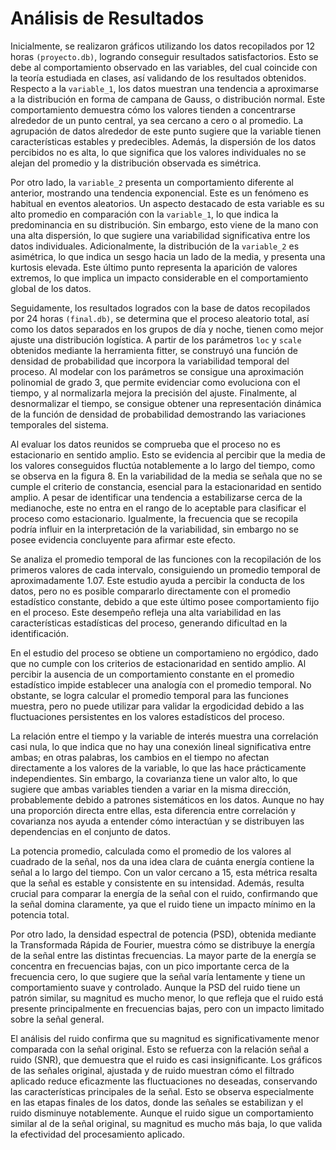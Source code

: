 # Análisis de Resultados

Inicialmente, se realizaron gráficos utilizando los datos recopilados por 12 horas `(proyecto.db)`, logrando conseguir resultados satisfactorios. Esto se debe al comportamiento observado en las variables, del cual coincide con la teoría estudiada en clases, así validando de los resultados obtenidos. Respecto a la `variable_1`, los datos muestran una tendencia a aproximarse a la distribución en forma de campana de Gauss, o distribución normal. Este comportamiento demuestra cómo los valores tienden a concentrarse alrededor de un punto central, ya sea cercano a cero o al promedio. La agrupación de datos alrededor de este punto sugiere que la variable tienen características estables y predecibles. Además, la dispersión de los datos percibidos no es alta, lo que significa que los valores individuales no se alejan del promedio y la distribución observada es simétrica.

Por otro lado, la `variable_2` presenta un comportamiento diferente al anterior, mostrando una tendencia exponencial. Este es un fenómeno es habitual en eventos aleatorios. Un aspecto destacado de esta variable es su alto promedio en comparación con la `variable_1`, lo que indica la predominancia en su distribución. Sin embargo, esto viene de la mano con una alta dispersión, lo que sugiere una variabilidad significativa entre los datos individuales. Adicionalmente, la distribución de la `variable_2` es asimétrica, lo que indica un sesgo hacia un lado de la media, y presenta una kurtosis elevada. Este último punto representa la aparición de valores extremos, lo que implica un impacto considerable en el comportamiento global de los datos. 

Seguidamente, los resultados logrados con la base de datos recopilados por 24 horas `(final.db)`, se determina que el proceso aleatorio total, así como los datos separados en los grupos de día y noche, tienen como mejor ajuste una distribución logística. A partir de los parámetros `loc` y `scale` obtenidos mediante la herramienta fitter, se construyó una función de densidad de probabilidad que incorpora la variabilidad temporal del proceso. Al modelar con los parámetros se consigue una aproximación polinomial de grado 3, que permite evidenciar como evoluciona con el tiempo, y al normalizarla mejora la precisión del ajuste. Finalmente, al desnormalizar el tiempo, se consigue obtener una representación dinámica de la función de densidad de probabilidad demostrando las variaciones temporales del sistema.

Al evaluar los datos reunidos se comprueba que el proceso no es estacionario en sentido amplio. Esto se evidencia al percibir que la media de los valores conseguidos fluctúa notablemente a lo largo del tiempo, como se observa en la figura 8. En la variabilidad de la media se señala que no se cumple el criterio de constancia, esencial para la estacionaridad en sentido amplio. A pesar de identificar una tendencia a estabilizarse cerca de la medianoche, este no entra en el rango de lo aceptable para clasificar el proceso como estacionario. Igualmente, la frecuencia que se recopila podría influir en la interpretación de la variabilidad, sin embargo no se posee evidencia concluyente para afirmar este efecto.

Se analiza el promedio temporal de las funciones con la recopilación de los primeros valores de cada intervalo, consiguiendo un promedio temporal de aproximadamente 1.07. Este estudio ayuda a percibir la conducta de los datos, pero no es posible compararlo directamente con el promedio estadístico constante, debido a que este último  posee comportamiento fijo en el proceso. Este desempeño refleja una alta variabilidad en las características estadísticas del proceso, generando dificultad en la identificación.

En el estudio del proceso se obtiene un comportamieno no ergódico, dado que no cumple con los criterios de estacionaridad en sentido amplio. Al percibir la ausencia de un comportamiento constante en el promedio estadístico impide establecer una analogía con el promedio temporal. No obstante, se logra calcular el promedio temporal para las funciones muestra,  pero no puede utilizar para validar la ergodicidad debido a las fluctuaciones persistentes en los valores estadísticos del proceso. 

La relación entre el tiempo y la variable de interés muestra una correlación casi nula, lo que indica que no hay una conexión lineal significativa entre ambas; en otras palabras, los cambios en el tiempo no afectan directamente a los valores de la variable, lo que las hace prácticamente independientes. Sin embargo, la covarianza tiene un valor alto, lo que sugiere que ambas variables tienden a variar en la misma dirección, probablemente debido a patrones sistemáticos en los datos. Aunque no hay una proporción directa entre ellas, esta diferencia entre correlación y covarianza nos ayuda a entender cómo interactúan y se distribuyen las dependencias en el conjunto de datos.

La potencia promedio, calculada como el promedio de los valores al cuadrado de la señal, nos da una idea clara de cuánta energía contiene la señal a lo largo del tiempo. Con un valor cercano a 15, esta métrica resalta que la señal es estable y consistente en su intensidad. Además, resulta crucial para comparar la energía de la señal con el ruido, confirmando que la señal domina claramente, ya que el ruido tiene un impacto mínimo en la potencia total.

Por otro lado, la densidad espectral de potencia (PSD), obtenida mediante la Transformada Rápida de Fourier, muestra cómo se distribuye la energía de la señal entre las distintas frecuencias. La mayor parte de la energía se concentra en frecuencias bajas, con un pico importante cerca de la frecuencia cero, lo que sugiere que la señal varía lentamente y tiene un comportamiento suave y controlado. Aunque la PSD del ruido tiene un patrón similar, su magnitud es mucho menor, lo que refleja que el ruido está presente principalmente en frecuencias bajas, pero con un impacto limitado sobre la señal general.

El análisis del ruido confirma que su magnitud es significativamente menor comparada con la señal original. Esto se refuerza con la relación señal a ruido (SNR), que demuestra que el ruido es casi insignificante. Los gráficos de las señales original, ajustada y de ruido muestran cómo el filtrado aplicado reduce eficazmente las fluctuaciones no deseadas, conservando las características principales de la señal. Esto se observa especialmente en las etapas finales de los datos, donde las señales se estabilizan y el ruido disminuye notablemente. Aunque el ruido sigue un comportamiento similar al de la señal original, su magnitud es mucho más baja, lo que valida la efectividad del procesamiento aplicado.








